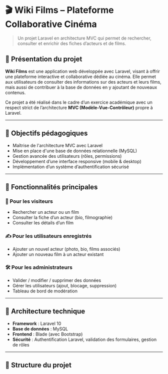 # 🎬 Wiki Films – Plateforme Collaborative Cinéma

> Un projet Laravel en architecture MVC qui permet de rechercher, consulter et enrichir des fiches d’acteurs et de films.

## 📌 Présentation du projet

**Wiki Films** est une application web développée avec Laravel, visant à offrir une plateforme interactive et collaborative dédiée au cinéma. Elle permet aux utilisateurs de consulter des informations sur des acteurs et leurs films, mais aussi de contribuer à la base de données en y ajoutant de nouveaux contenus.

Ce projet a été réalisé dans le cadre d’un exercice académique avec un respect strict de l’architecture **MVC (Modèle-Vue-Contrôleur)** propre à Laravel.

---

## 🧠 Objectifs pédagogiques

- Maîtrise de l'architecture MVC avec Laravel
- Mise en place d'une base de données relationnelle (MySQL)
- Gestion avancée des utilisateurs (rôles, permissions)
- Développement d’une interface responsive (mobile & desktop)
- Implémentation d’un système d’authentification sécurisé

---

## 🔧 Fonctionnalités principales

### 🎥 Pour les visiteurs
- Rechercher un acteur ou un film
- Consulter la fiche d’un acteur (bio, filmographie)
- Consulter les détails d’un film

### ✍️ Pour les utilisateurs enregistrés
- Ajouter un nouvel acteur (photo, bio, films associés)
- Ajouter un nouveau film à un acteur existant

### 🛠 Pour les administrateurs
- Valider / modifier / supprimer des données
- Gérer les utilisateurs (ajout, blocage, suppression)
- Tableau de bord de modération

---

## 🧱 Architecture technique

- **Framework** : Laravel 10
- **Base de données** : MySQL
- **Frontend** : Blade (avec Bootstrap)
- **Sécurité** : Authentification Laravel, validation des formulaires, gestion de rôles

---

## 📂 Structure du projet

